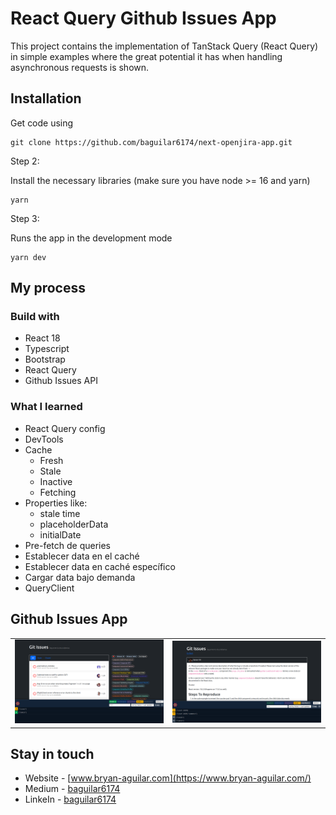# React Query Github Issues App

This project contains the implementation of TanStack Query (React Query) in simple examples where the great potential it has when handling asynchronous requests is shown.
## Installation

Get code using

```
git clone https://github.com/baguilar6174/next-openjira-app.git
```

Step 2:

Install the necessary libraries (make sure you have node >= 16 and yarn)

```
yarn
```

Step 3:

Runs the app in the development mode

```
yarn dev
```

## My process

### Build with

- React 18
- Typescript
- Bootstrap
- React Query
- Github Issues API

### What I learned

- React Query config
- DevTools
- Cache
  - Fresh
  - Stale
  - Inactive
  - Fetching
- Properties like:
  - stale time
  - placeholderData
  - initialDate
- Pre-fetch de queries
- Establecer data en el caché
- Establecer data en caché específico
- Cargar data bajo demanda
- QueryClient

## Github Issues App

<table>
  <tr>
    <td align="center" valign="center"><img src="./media/1.png" width="100%"></td>
    <td align="center" valign="center"><img src="./media/2.png" width="100%"></td>
  </tr>
</table>

## Stay in touch

- Website - [www.bryan-aguilar.com](https://www.bryan-aguilar.com/)
- Medium - [baguilar6174](https://baguilar6174.medium.com/)
- LinkeIn - [baguilar6174](https://www.linkedin.com/in/baguilar6174)
